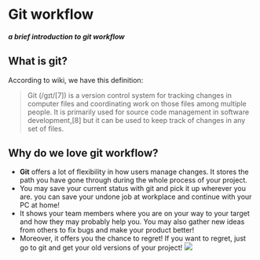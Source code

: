 # Git workflow
##### a brief introduction to git workflow
## What is git?
According to wiki, we have this definition:
> Git (/ɡɪt/[7]) is a version control system for tracking changes in computer files and coordinating work on those files among multiple people. It is primarily used for source code management in software development,[8] but it can be used to keep track of changes in any set of files.

##  Why do we love git workflow?

+ **Git** offers a lot of flexibility in how users manage changes. It stores the path you have gone through during the whole process of your project. 
+ You may save your current status with git and pick it up wherever you are.
you can save your undone job at workplace and continue with your PC at home!
+ It shows your team members where you are on your way to your target and how they may probably help you.
You may also gather new ideas from others to fix bugs and make your product better!
+ Moreover, it offers you the chance to regret!
If you want to regret, just go to git and get your old versions of your project!
![](http://p.07358.com/image/20160406/1459929457191620.png)
